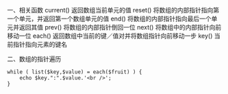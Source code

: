 一、相关函数
current() 返回数组当前单元的值
reset() 将数组的内部指针指向第一个单元，并返回第一个数组单元的值
end() 将数组的内部指针指向最后一个单元并返回其值
prev() 将数组的内部指针倒回一位
next() 将数组中的内部指针向前移动一位
each() 返回数组中当前的键／值对并将数组指针向前移动一步
key() 当前指针指向元素的键名

二、数组的指针遍历
```
while ( list($key,$value) = each($fruit) ) {
    echo $key.":".$value.'<br />';
}
```